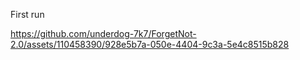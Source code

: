 First run


https://github.com/underdog-7k7/ForgetNot-2.0/assets/110458390/928e5b7a-050e-4404-9c3a-5e4c8515b828


